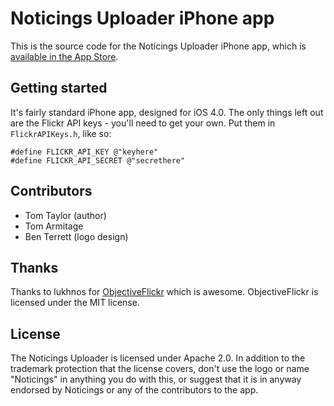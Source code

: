 Noticings Uploader iPhone app
=============================

This is the source code for the Noticings Uploader iPhone app, which is [available in the App Store][1].

[1]:http://itunes.apple.com/gb/app/noticings-uploader/id339183497?mt=8

Getting started
---------------

It's fairly standard iPhone app, designed for iOS 4.0. The only things left out are the Flickr API keys - you'll need to get your own. Put them in `FlickrAPIKeys.h`, like so:

    #define FLICKR_API_KEY @"keyhere"
    #define FLICKR_API_SECRET @"secrethere"

Contributors
------------

* Tom Taylor (author)
* Tom Armitage
* Ben Terrett (logo design)


Thanks
------

Thanks to lukhnos for [ObjectiveFlickr][1] which is awesome. ObjectiveFlickr is licensed under the MIT license.

[1]: http://github.com/lukhnos/objectiveflickr

License
-------

The Noticings Uploader is licensed under Apache 2.0. In addition to the trademark protection that the license covers, don't use the logo or name "Noticings" in anything you do with this, or suggest that it is in anyway endorsed by Noticings or any of the contributors to the app.